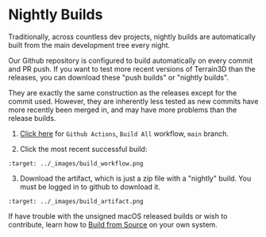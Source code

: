 Nightly Builds
====================

Traditionally, across countless dev projects, nightly builds are automatically built from the main development tree every night. 

Our Github repository is configured to build automatically on every commit and PR push. If you want to test more recent versions of Terrain3D than the releases, you can download these "push builds" or "nightly builds". 

They are exactly the same construction as the releases except for the commit used. However, they are inherently less tested as new commits have more recently been merged in, and may have more problems than the release builds.

1. [Click here](https://github.com/TokisanGames/Terrain3D/actions/workflows/build.yml?query=branch%3Amain) for `Github Actions`, `Build All` workflow, `main` branch.

2. Click the most recent successful build:

```{image} images/build_workflow.png
:target: ../_images/build_workflow.png
```

3. Download the artifact, which is just a zip file with a "nightly" build. You must be logged in to github to download it.

```{image} images/build_artifact.png
:target: ../_images/build_artifact.png
```

If have trouble with the unsigned macOS released builds or wish to contribute, learn how to [Build from Source](building_from_source.md) on your own system.
